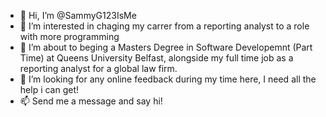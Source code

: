 - 👋 Hi, I’m @SammyG123IsMe
- 👀 I’m interested in chaging my carrer from a reporting analyst to a role with more programming
- 🌱 I’m about to beging a Masters Degree in Software Developemnt (Part Time) at Queens University Belfast, alongside my full time job as a reporting analyst for a global law firm.  
- 💞️ I’m looking for any online feedback during my time here, I need all the help i can get! 
- 📫 Send me a message and say hi!

<!---
SammyG123IsMe/SammyG123IsMe is a ✨ special ✨ repository because its `README.md` (this file) appears on your GitHub profile.
You can click the Preview link to take a look at your changes.
--->
